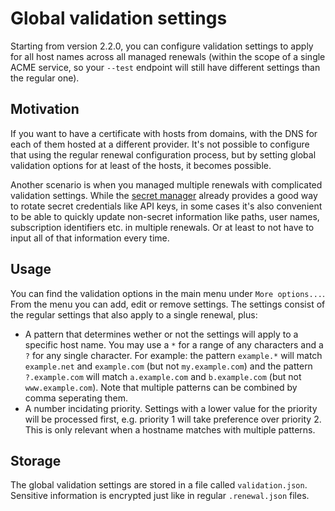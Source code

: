 ---
---
# Global validation settings
Starting from version 2.2.0, you can configure validation settings to apply for all 
host names across all managed renewals (within the scope of a single ACME service, so 
your `--test` endpoint will still have different settings than the regular one). 

## Motivation
If you want to have a certificate with hosts from domains, with the DNS for each of 
them hosted at a different provider. It's not possible to configure that using the 
regular renewal configuration process, but by setting global validation options for at
least of the hosts, it becomes possible.

Another scenario is when you managed multiple renewals with complicated validation
settings. While the [secret manager](/manual/advanced-use/secret-management) already
provides a good way to rotate secret credentials like API keys, in some cases it's 
also convenient to be able to quickly update non-secret information like paths, user 
names, subscription identifiers etc. in multiple renewals. Or at least to not have to 
input all of that information every time.

## Usage
You can find the validation options in the main menu under `More options...`. From the menu
you can add, edit or remove settings. The settings consist of the regular settings that also
apply to a single renewal, plus:
- A pattern that determines wether or not the settings will apply to a specific host name.
You may use a `*` for a range of any characters and a `?` for any single character. For
example: the pattern `example.*` will match `example.net` and `example.com` (but not 
`my.example.com`) and the pattern `?.example.com` will match `a.example.com` and
`b.example.com` (but not `www.example.com`). Note that multiple patterns can be combined
by comma seperating them.
- A number incidating priority. Settings with a lower value for the priority will be 
processed first, e.g. priority 1 will take preference over priority 2. This is only 
relevant when a hostname matches with multiple patterns.

## Storage
The global validation settings are stored in a file called `validation.json`. Sensitive 
information is encrypted just like in regular `.renewal.json` files.